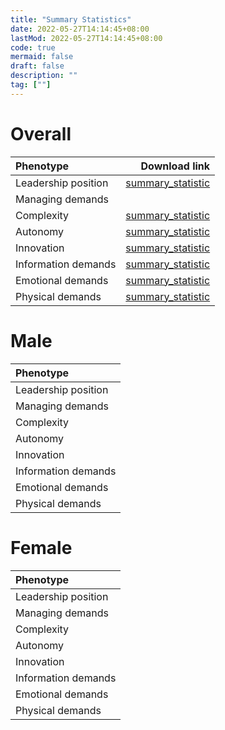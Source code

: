 ```yaml
---
title: "Summary Statistics"
date: 2022-05-27T14:14:45+08:00
lastMod: 2022-05-27T14:14:45+08:00
code: true
mermaid: false
draft: false
description: ""
tag: [""]
---
```


# Overall

| Phenotype           |                                                                                                                             Download link |
|:--------------------|------------------------------------------------------------------------------------------------------------------------------------------:|
| Leadership position |                             [summary_statistic](https://nusjobgmdata-public.s3.ap-southeast-1.amazonaws.com/data-for-the-web/example.rar) |
| Managing demands    |                                                                                                                                           |
| Complexity          |          [summary_statistic](https://nusjobgmdata-public.s3.ap-southeast-1.amazonaws.com/data-for-the-web/UKBB_Complexity_overall.txt.gz) |
| Autonomy            |            [summary_statistic](https://nusjobgmdata-public.s3.ap-southeast-1.amazonaws.com/data-for-the-web/UKBB_Autonomy_overall.txt.gz) |
| Innovation          |          [summary_statistic](https://nusjobgmdata-public.s3.ap-southeast-1.amazonaws.com/data-for-the-web/UKBB_Innovation_overall.txt.gz) |
| Information demands | [summary_statistic](https://nusjobgmdata-public.s3.ap-southeast-1.amazonaws.com/data-for-the-web/UKBB_Information_demands_overall.txt.gz) |
| Emotional demands   |   [summary_statistic](https://nusjobgmdata-public.s3.ap-southeast-1.amazonaws.com/data-for-the-web/UKBB_Emotional_demands_overall.txt.gz) |
| Physical demands    |    [summary_statistic](https://nusjobgmdata-public.s3.ap-southeast-1.amazonaws.com/data-for-the-web/UKBB_Physical_demands_overall.txt.gz) |


# Male

| Phenotype           |
|:--------------------|
| Leadership position |
| Managing demands    |
| Complexity          |
| Autonomy            |
| Innovation          |
| Information demands |
| Emotional demands   |
| Physical demands    |

# Female

| Phenotype           |
|:--------------------|
| Leadership position |
| Managing demands    |
| Complexity          |
| Autonomy            |
| Innovation          |
| Information demands |
| Emotional demands   |
| Physical demands    |
